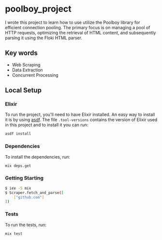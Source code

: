 # poolboy_project
I wrote this project to learn how to use utilize the Poolboy library for efficient connection pooling. The primary focus is on managing a pool of HTTP requests, optimizing the retrieval of HTML content, and subsequently parsing it using the Floki HTML parser.

## Key words

- Web Scraping
- Data Extraction
- Concurrent Processing

## Local Setup

### Elixir

To run the project, you'll need to have Elixir installed. An easy way to install it is by using [asdf](https://asdf-vm.com/#/core-manage-asdf-vm). The file `.tool-versions` contains the version of Elixir used in this project and to install it you can run:

```bash
asdf install
```

### Dependencies

To install the dependencies, run:

```bash
mix deps.get
```

### Getting Starting

```bash
$ iex -S mix
$ Scraper.fetch_and_parse([
    ["github.com"]
])
```
### Tests

To run the tests, run:

```bash
mix test
```


